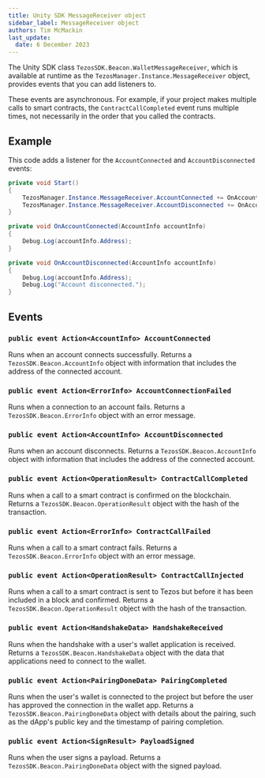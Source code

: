 ```yaml
---
title: Unity SDK MessageReceiver object
sidebar_label: MessageReceiver object
authors: Tim McMackin
last_update:
  date: 6 December 2023
---
```


The Unity SDK class `TezosSDK.Beacon.WalletMessageReceiver`, which is available at runtime as the `TezosManager.Instance.MessageReceiver` object, provides events that you can add listeners to.

These events are asynchronous.
For example, if your project makes multiple calls to smart contracts, the `ContractCallCompleted` event runs multiple times, not necessarily in the order that you called the contracts.

## Example

This code adds a listener for the `AccountConnected` and `AccountDisconnected` events:

```csharp
private void Start()
{
    TezosManager.Instance.MessageReceiver.AccountConnected += OnAccountConnected;
    TezosManager.Instance.MessageReceiver.AccountDisconnected += OnAccountDisconnected;
}

private void OnAccountConnected(AccountInfo accountInfo)
{
    Debug.Log(accountInfo.Address);
}

private void OnAccountDisconnected(AccountInfo accountInfo)
{
    Debug.Log(accountInfo.Address);
    Debug.Log("Account disconnected.");
}
```

## Events

### `public event Action<AccountInfo> AccountConnected`

Runs when an account connects successfully.
Returns a `TezosSDK.Beacon.AccountInfo` object with information that includes the address of the connected account.

### `public event Action<ErrorInfo> AccountConnectionFailed`

Runs when a connection to an account fails.
Returns a `TezosSDK.Beacon.ErrorInfo` object with an error message.

### `public event Action<AccountInfo> AccountDisconnected`

Runs when an account disconnects.
Returns a `TezosSDK.Beacon.AccountInfo` object with information that includes the address of the connected account.

### `public event Action<OperationResult> ContractCallCompleted`

Runs when a call to a smart contract is confirmed on the blockchain.
Returns a `TezosSDK.Beacon.OperationResult` object with the hash of the transaction.

### `public event Action<ErrorInfo> ContractCallFailed`

Runs when a call to a smart contract fails.
Returns a `TezosSDK.Beacon.ErrorInfo` object with an error message.

### `public event Action<OperationResult> ContractCallInjected`

Runs when a call to a smart contract is sent to Tezos but before it has been included in a block and confirmed.
Returns a `TezosSDK.Beacon.OperationResult` object with the hash of the transaction.

### `public event Action<HandshakeData> HandshakeReceived`

Runs when the handshake with a user's wallet application is received.
Returns a `TezosSDK.Beacon.HandshakeData` object with the data that applications need to connect to the wallet.

### `public event Action<PairingDoneData> PairingCompleted`

Runs when the user's wallet is connected to the project but before the user has approved the connection in the wallet app.
Returns a `TezosSDK.Beacon.PairingDoneData` object with details about the pairing, such as the dApp's public key and the timestamp of pairing completion.

### `public event Action<SignResult> PayloadSigned`

Runs when the user signs a payload.
Returns a `TezosSDK.Beacon.PairingDoneData` object with the signed payload.
